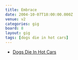 ```yaml
---
title: Embrace
date: 2004-10-07T18:00:00.000Z
venue: v2
categories: gig
board: 8
layout: gig
tags: [dogs die in hot cars]
---
```

+ <a href="/wiki/dogs+die+in+hot+cars">Dogs Die In Hot Cars</a>